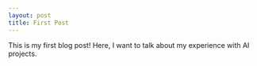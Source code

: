 ```yaml
---
layout: post
title: First Post
---
```

This is my first blog post! Here, I want to talk about my experience with AI projects.

